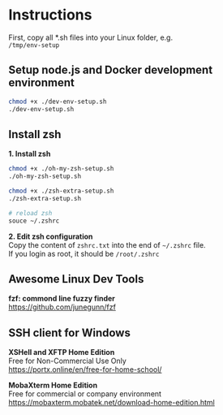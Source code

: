 # Instructions

First, copy all *.sh files into your Linux folder, e.g.  
`/tmp/env-setup`

  

## Setup node.js and Docker development environment

```bash
chmod +x ./dev-env-setup.sh
./dev-env-setup.sh
```

 
## Install zsh

**1. Install zsh**
```bash
chmod +x ./oh-my-zsh-setup.sh
./oh-my-zsh-setup.sh

chmod +x ./zsh-extra-setup.sh
./zsh-extra-setup.sh

# reload zsh 
souce ~/.zshrc
```
**2. Edit zsh configuration**   
Copy the content of `zshrc.txt` into the end of `~/.zshrc` file.  
If you login as root, it should be `/root/.zshrc`



## Awesome Linux Dev Tools

**fzf: commond line fuzzy finder**  
https://github.com/junegunn/fzf



    
  
  

## SSH client for Windows

**XSHell and XFTP Home Edition**  
Free for Non-Commercial Use Only  
https://portx.online/en/free-for-home-school/

  
**MobaXterm Home Edition**  
Free for commercial or company environment
https://mobaxterm.mobatek.net/download-home-edition.html
